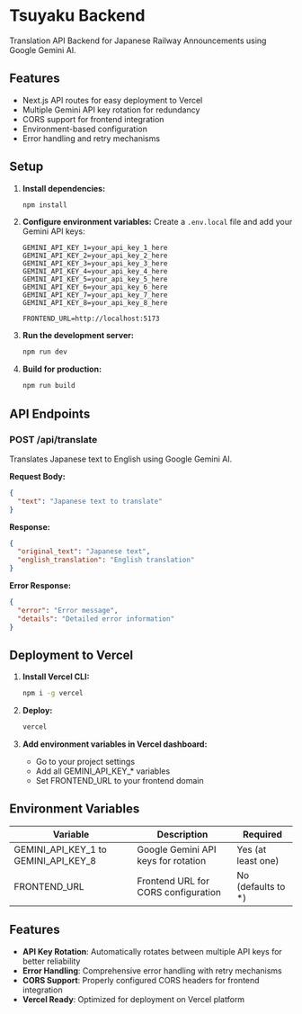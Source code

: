 # Tsuyaku Backend

Translation API Backend for Japanese Railway Announcements using Google Gemini AI.

## Features

- Next.js API routes for easy deployment to Vercel
- Multiple Gemini API key rotation for redundancy
- CORS support for frontend integration
- Environment-based configuration
- Error handling and retry mechanisms

## Setup

1. **Install dependencies:**
   ```bash
   npm install
   ```

2. **Configure environment variables:**
   Create a `.env.local` file and add your Gemini API keys:
   ```env
   GEMINI_API_KEY_1=your_api_key_1_here
   GEMINI_API_KEY_2=your_api_key_2_here
   GEMINI_API_KEY_3=your_api_key_3_here
   GEMINI_API_KEY_4=your_api_key_4_here
   GEMINI_API_KEY_5=your_api_key_5_here
   GEMINI_API_KEY_6=your_api_key_6_here
   GEMINI_API_KEY_7=your_api_key_7_here
   GEMINI_API_KEY_8=your_api_key_8_here
   
   FRONTEND_URL=http://localhost:5173
   ```

3. **Run the development server:**
   ```bash
   npm run dev
   ```

4. **Build for production:**
   ```bash
   npm run build
   ```

## API Endpoints

### POST /api/translate

Translates Japanese text to English using Google Gemini AI.

**Request Body:**
```json
{
  "text": "Japanese text to translate"
}
```

**Response:**
```json
{
  "original_text": "Japanese text",
  "english_translation": "English translation"
}
```

**Error Response:**
```json
{
  "error": "Error message",
  "details": "Detailed error information"
}
```

## Deployment to Vercel

1. **Install Vercel CLI:**
   ```bash
   npm i -g vercel
   ```

2. **Deploy:**
   ```bash
   vercel
   ```

3. **Add environment variables in Vercel dashboard:**
   - Go to your project settings
   - Add all GEMINI_API_KEY_* variables
   - Set FRONTEND_URL to your frontend domain

## Environment Variables

| Variable | Description | Required |
|----------|-------------|----------|
| GEMINI_API_KEY_1 to GEMINI_API_KEY_8 | Google Gemini API keys for rotation | Yes (at least one) |
| FRONTEND_URL | Frontend URL for CORS configuration | No (defaults to *) |

## Features

- **API Key Rotation**: Automatically rotates between multiple API keys for better reliability
- **Error Handling**: Comprehensive error handling with retry mechanisms
- **CORS Support**: Properly configured CORS headers for frontend integration
- **Vercel Ready**: Optimized for deployment on Vercel platform 